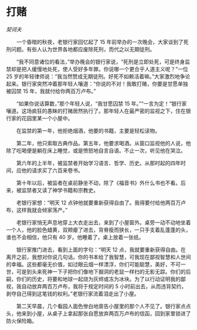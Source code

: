 # 打赌

*契诃夫*

　　一个昏暗的秋夜，老银行家回忆起了 15 年前举办的一次晚会，大家谈到了死刑问题。有些人认为世界各地都应废除死刑，而代之以无期徒刑。

　　“我不同意诸位的看法，”举办晚会的银行家说，“死刑是立即处死，可是终身监禁却是把人缓慢地处死，使人受好多年罪。你说哪一个更合乎人道主义呢？”一位 25 岁的年轻律师说：“我当然赞成无期徒刑。好死不如赖活着嘛。”大家激烈地争论起来。银行家突然冲着那年轻人嚷道：“你说的不对！我敢打赌，你要是甘愿单独被囚禁 15 年，我就付给你两百万卢布。”

　　“如果你说话算数，”那个年轻人说，“我甘愿囚禁 15 年。”“一言为定！”银行家嚷道。这场疯狂的愚眛的打赌居然执行了。那年轻人在最严密的监视之下，住在银行家的花园里某一个小屋中。

　　在监禁的第一年，他拒绝烟酒，他要的书籍，主要是轻松读物。

　　第二年，他只索取古典作品。第五年，他要求喝酒。从窗口监视他的人说，他除了吃喝便是躺在床上睡觉，或是愤怒地自言自语。不止一次，听见他在哭泣。

　　第六年的上半年，被监禁者开始学习语言、哲学、历史。从那时起的四年时间，应他的请求买了六百来卷书。

　　第十年以后，被监者在桌前静坐不动，除了《福音书》外什么书也不看。后来，被监禁者又读了神学书籍和宗教史。

　　老银行家想：“明天 12 点钟他就要重新获得自由了。我得要付给他两百万卢布，这样我就会倾家荡产。”

　　老银行家悄无声息地穿上大衣走出去，来到了小屋窗外。桌旁一动不动地坐着一个人，他的脸色蜡黄，双颊瘪了进去，背脊瘦而狭长，一只手支着乱蓬蓬的头，谁也不会相信，他只有 40 岁。他睡着了，桌上放着一张纸。

　　银行家推门进去，看到上面的字句：“明天 12 点，我就要重新获得自由。在离开之前，我想对你说几句话。你的书本给了我智慧，可我现在鄙视智慧和人世间的幸福。这些都毫无价值，如过眼云烟一样漂浮，你们可能聪慧，美好，不可一世，可是到头来死神一下子把你们像地下掘洞的老鼠一样扫的无影无踪。你们的后嗣，你们的历史，将要和地球一起烧为灰烬或冻为冰块。为了以行动证明我的鄙视，我自动放弃两百万卢布，我将于规定时间的 5 小时前出去，从而违背契约，剥夺自己得到这笔钱的权利。”老银行家流着泪走出了小屋。

　　第二天早晨，几个看园人面色惨白地禀告小屋里的那个人不见了。银行家点点头，他来到小屋，从桌子上拿起那张自愿放弃两百万卢布的信函，回到家里锁进了防火保险箱。